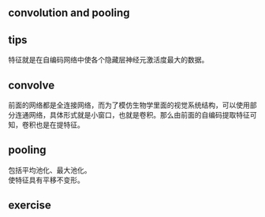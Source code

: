 convolution and pooling
------

## tips
特征就是在自编码网络中使各个隐藏层神经元激活度最大的数据。

## convolve
前面的网络都是全连接网络，而为了模仿生物学里面的视觉系统结构，可以使用部分连通网络，具体形式就是小窗口，也就是卷积。那么由前面的自编码提取特征可知，卷积也是在提特征。

## pooling
包括平均池化、最大池化。  
使特征具有平移不变形。

## exercise
